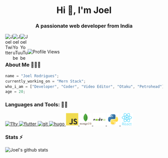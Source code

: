 <h1 align="center">Hi 👋, I'm Joel</h1>
<h3 align="center">A passionate web developer from India</h3>

<p>
  <a href="https://twitter.com/kninja_28">
    <img align="left" alt="Joel Twitter" width="24px" src="https://cdn.jsdelivr.net/npm/simple-icons@3.2.0/icons/twitter.svg" />
  </a>
  <a href="https://www.youtube.com/c/joelrodrigues28">
    <img align="left" alt="Joel YouTube" width="24px" src="https://cdn.jsdelivr.net/npm/simple-icons@3.2.0/icons/youtube.svg" />
  </a>
  <a href="https://fosstodon.org/@kninja">
    <img align="left" alt="Joel YouTube" width="24px" src="https://cdn.jsdelivr.net/npm/simple-icons@3.2.0/icons/mastodon.svg" />
  </a>
  
</p>
</br>
</br>

![Profile Views](https://gpvc.arturio.dev/pantsufan)

### About Me 🙋🏻‍♂️

```javascript
name = "Joel Rodrigues";
currently_working_on = "Mern Stack";
who_i_am = ["Developer", "Coder", "Video Editor", "Otaku", "Petrohead"];
age = 20;
```

### Languages and Tools: 👨‍💻

<p align="left"> <a href="https://www.11ty.dev/" target="_blank"> <img src="https://gist.githubusercontent.com/vivek32ta/c7f7bf583c1fb1c58d89301ea40f37fd/raw/f4c85cce5790758286b8f155ef9a177710b995df/11ty.svg" alt="11ty" width="40" height="40"/> </a> <a href="https://flutter.dev" target="_blank"> <img src="https://www.vectorlogo.zone/logos/flutterio/flutterio-icon.svg" alt="flutter" width="40" height="40"/> </a> <a href="https://git-scm.com/" target="_blank"> <img src="https://www.vectorlogo.zone/logos/git-scm/git-scm-icon.svg" alt="git" width="40" height="40"/> </a> <a href="https://gohugo.io/" target="_blank"> <img src="https://api.iconify.design/logos-hugo.svg" alt="hugo" width="40" height="40"/> </a> <a href="https://developer.mozilla.org/en-US/docs/Web/JavaScript" target="_blank"> <img src="https://raw.githubusercontent.com/devicons/devicon/master/icons/javascript/javascript-original.svg" alt="javascript" width="40" height="40"/> </a> <a href="https://www.mongodb.com/" target="_blank"> <img src="https://raw.githubusercontent.com/devicons/devicon/master/icons/mongodb/mongodb-original-wordmark.svg" alt="mongodb" width="40" height="40"/> </a> <a href="https://nodejs.org" target="_blank"> <img src="https://raw.githubusercontent.com/devicons/devicon/master/icons/nodejs/nodejs-original-wordmark.svg" alt="nodejs" width="40" height="40"/> </a> <a href="https://www.python.org" target="_blank"> <img src="https://raw.githubusercontent.com/devicons/devicon/master/icons/python/python-original.svg" alt="python" width="40" height="40"/> </a> <a href="https://reactjs.org/" target="_blank"> <img src="https://raw.githubusercontent.com/devicons/devicon/master/icons/react/react-original-wordmark.svg" alt="react" width="40" height="40"/> </a> </p>

### Stats ⚡️

![Joel's github stats](https://github-readme-stats.vercel.app/api?username=pantsufan&show_icons=true&theme=vue)

